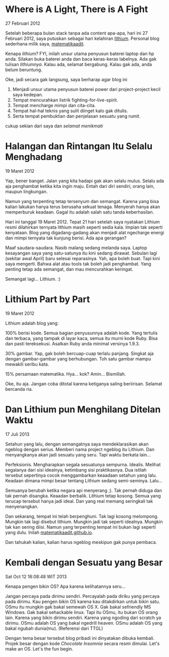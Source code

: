 # Where is A Light, There is A Fight #

27 Februari 2012

Setelah beberapa bulan stack tanpa ada content apa-apa, hari ini 27 Februari
2012, saya putuskan sebagai hari kelahiran
[lithium](http://matematikaadit.github.com/). Personal blog sederhana milik
saya, [matematikaadit](http://git.io/4).

Kenapa *lithium*? FYI, inilah unsur utama penyusun baterei laptop dan hp
anda.  Silakan buka baterei anda dan baca keras-keras labelnya. Ada gak
tulisan *lithiumnya*. Kalau ada, selamat bergabung. Kalau gak ada, anda
belum beruntung.

Oke, jadi secara gak langsung, saya berharap agar blog ini

1. Menjadi unsur utama penyusun baterei power dari project-project kecil saya 
   kedepan.
2. Tempat mencurahkan listrik fighting-for-live-spirit.
3. Tempat mencharge mimpi dan cita-cita.
4. Tempat hal-hal teknis yang sulit diinget kalo gak ditulis.
5. Serta tempat pembuktian dan penjelasan sesuatu yang rumit.

cukup sekian dari saya dan _selamat menikmati_

# Halangan dan Rintangan Itu Selalu Menghadang #

19 Maret 2012

Yap, bener banget. Jalan yang kita hadapi gak akan selalu mulus. Selalu ada
aja penghambat ketika kita ingin maju. Entah dari diri sendiri, orang lain,
maupun lingkungan.

Namun yang terpenting tetap tersenyum dan semangat. Karena yang bisa kalian
lakukan hanya terus berusaha sekuat tenaga. Menyerah hanya akan memperburuk
keadaan. Gagal itu adalah salah satu tanda keberhasilan.

Hari ini tanggal 19 Maret 2012. Tepat 21 hari setelah saya nyatakan Lithium
resmi dilahirkan ternyata lithium masih seperti sedia kala. Impian tak
seperti kenyataan.  Blog yang digadang-gadang akan menjadi alat ngecharge
energi dan mimpi ternyata tak kunjung berisi. Ada apa gerangan?

Maaf saudara-saudara. Nasib malang sedang melanda saya. Laptop kesayangan
saya yang satu-satunya itu kini sedang dirawat. Sebulan lagi (sekitar awal
April) baru selesai reparasinya. Yah, apa boleh buat. Tapi kini saya
mengerti. Bahwa alat atau tools tak boleh jadi penghambat. Yang penting
tetap ada semangat, dan mau mencurahkan keringat.

Semangat lagi... Lithium. :)

# Lithium Part by Part #

19 Maret 2012

Lithium adalah blog yang:

100% berisi kode. Semua bagian penyusunnya adalah kode. Yang tertulis dan
terbaca, yang tampak di layar kaca, semua itu murni kode Ruby. Bisa dan
pasti tereksekusi. Asalkan Ruby anda minimal versinya 1.9.3.

30% gambar. Yap, gak boleh bercuap-cuap terlalu panjang. Singkat aja dengan
gambar-gambar yang berhubungan. Toh satu gambar mampu mewakili seribu kata.

15% persamaan matematika. Hya... kok? Amin... Bismillah.

Oke, itu aja. Jangan coba ditotal karena ketiganya saling beriirisan.
Selamat bercanda ria.

# Dan Lithium pun Menghilang Ditelan Waktu

17 Juli 2013

Setahun yang lalu, dengan semangatnya saya mendeklarasikan akan ngeblog
dengan serius. Memberi nama project ngeblog itu Lithium. Dan menyangkanya
akan jadi sesuatu yang seru. Tapi waktu berkata lain...

Perfeksionis. Mengharapkan segala sesuatunya sempurna. Idealis. Melihat
segalanya dari sisi idealnya, ketimbang sisi praktikasnya. Dua istilah
tersebut sepertinya cocok menggambarkan keaadaan setahun yang lalu. Keadaan
dimana mimpi besar tentang Lithium sedang semi-seminya. Lalu...

Semuanya berubah ketika negara api menyerang ;). Tak pernah diduga dan tak
pernah disangka. Keaadan berbalik. Lithium tetap kosong. Semua yang terucap
tersebut hanya jadi ideal. Dan yang real memang seringkali tak menyenangkan.

Dan sekarang, tempat ini telah berpenghuni. Tak lagi kosong melompong.
Mungkin tak lagi disebut lithium. Mungkin jadi tak seperti idealnya. Mungkin
tak kan sering diisi. Namun yang terpenting tempat ini bukan lagi seperti
yang dulu. Inilah
[matematikaadit.github.io](http://matematikaadit.github.io).

Dan tahukah kalian, kalian harus ngeblog meskipun gak punya pembaca.

# Kembali dengan Sesuatu yang Besar

Sat Oct 12 18:08:48 WIT 2013

Kenapa pengen bikin OS? Apa karena kelihatannya seru...

Jangan percaya pada dirimu sendiri. Percayalah pada diriku yang percaya pada
dirimu. Kau pengen bikin OS karena kau ditakdirkan untuk bikin satu. OSmu
itu mungkin gak bakal semewah OS X. Gak bakal sefriendly MS Windows.  Gak
bakal sehackable linux. Tapi itu OSmu, itu bukan OS orang lain. Karena yang
bikin dirimu sendiri. Karena yang ngoding dari scratch ya dirimu. OSmu
adalah OS yang bakal ngedrill heaven. OSmu adalah OS yang bakal ngubah
dunia(mu). (Referensi dari TTGL)

Dengan tema besar tersebut blog pribadi ini dinyatakan dibuka kembali.
Projek besar dengan kode *Chocolate Insomnia* secara resmi dimulai. Let's
make an OS. Let's the fun begin.
